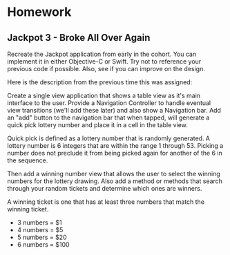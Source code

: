 # Homework 

## Jackpot 3 - Broke All Over Again

Recreate the Jackpot application from early in the cohort. You can implement it in either Objective-C or Swift. Try not to reference your previous code if possible. Also, see if you can improve on the design.

Here is the description from the previous time this was assigned:

Create a single view application that shows a table view as it's main interface to the user. Provide a Navigation Controller to handle eventual view transitions (we'll add these later) and also show a Navigation bar. Add an "add" button to the navigation bar that when tapped, will generate a quick pick lottery number and place it in a cell in the table view.

Quick pick is defined as a lottery number that is randomly generated. A lottery number is 6 integers that are within the range 1 through 53. Picking a number does not preclude it from being picked again for another of the 6 in the sequence.

Then add a winning number view that allows the user to select the winning numbers for the lottery drawing. Also add a method or methods that search through your random tickets and determine which ones are winners.

A winning ticket is one that has at least three numbers that match the winning ticket.

* 3 numbers = $1
* 4 numbers = $5
* 5 numbers = $20
* 6 numbers = $100

